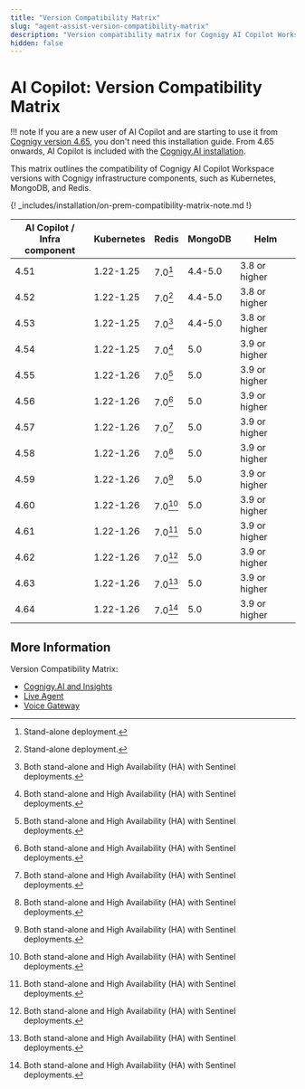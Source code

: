```yaml
---
title: "Version Compatibility Matrix"
slug: "agent-assist-version-compatibility-matrix"
description: "Version compatibility matrix for Cognigy AI Copilot Workspace and Infrastructure Components provides valuable insights and ensures seamless integration and upgrades for optimal performance."
hidden: false
---
```


# AI Copilot: Version Compatibility Matrix

!!! note
    If you are a new user of AI Copilot and are starting to use it from [Cognigy version 4.65](../../release-notes/4.65.md), you don't need this installation guide. From 4.65 onwards, AI Copilot is included with the [Cognigy.AI installation](../../ai/installation/overview.md).

This matrix outlines the compatibility of Cognigy AI Copilot Workspace versions with Cognigy infrastructure components,
such as Kubernetes, MongoDB, and Redis.

{! _includes/installation/on-prem-compatibility-matrix-note.md !}

| AI Copilot /<br> Infra component | Kubernetes | Redis    | MongoDB | Helm          |
|----------------------------------|------------|----------|---------|---------------|
| 4.51                             | 1.22-1.25  | 7.0[^*]  | 4.4-5.0 | 3.8 or higher |
| 4.52                             | 1.22-1.25  | 7.0[^*]  | 4.4-5.0 | 3.8 or higher |
| 4.53                             | 1.22-1.25  | 7.0[^**] | 4.4-5.0 | 3.8 or higher |
| 4.54                             | 1.22-1.25  | 7.0[^**] | 5.0     | 3.9 or higher |
| 4.55                             | 1.22-1.26  | 7.0[^**] | 5.0     | 3.9 or higher |
| 4.56                             | 1.22-1.26  | 7.0[^**] | 5.0     | 3.9 or higher |
| 4.57                             | 1.22-1.26  | 7.0[^**] | 5.0     | 3.9 or higher |
| 4.58                             | 1.22-1.26  | 7.0[^**] | 5.0     | 3.9 or higher |
| 4.59                             | 1.22-1.26  | 7.0[^**] | 5.0     | 3.9 or higher |
| 4.60                             | 1.22-1.26  | 7.0[^**] | 5.0     | 3.9 or higher |
| 4.61                             | 1.22-1.26  | 7.0[^**] | 5.0     | 3.9 or higher |
| 4.62                             | 1.22-1.26  | 7.0[^**] | 5.0     | 3.9 or higher |
| 4.63                             | 1.22-1.26  | 7.0[^**] | 5.0     | 3.9 or higher |
| 4.64                             | 1.22-1.26  | 7.0[^**] | 5.0     | 3.9 or higher |

[^*]: Stand-alone deployment.

[^**]: Both stand-alone and High Availability (HA) with Sentinel deployments.

## More Information

Version Compatibility Matrix:

- [Cognigy.AI and Insights](../../ai/installation/version-compatibility-matrix.md)
- [Live Agent](../../live-agent/installation/deployment/version-compatibility-matrix.md)
- [Voice Gateway](../../voicegateway/installation/version-compatibility-matrix.md)